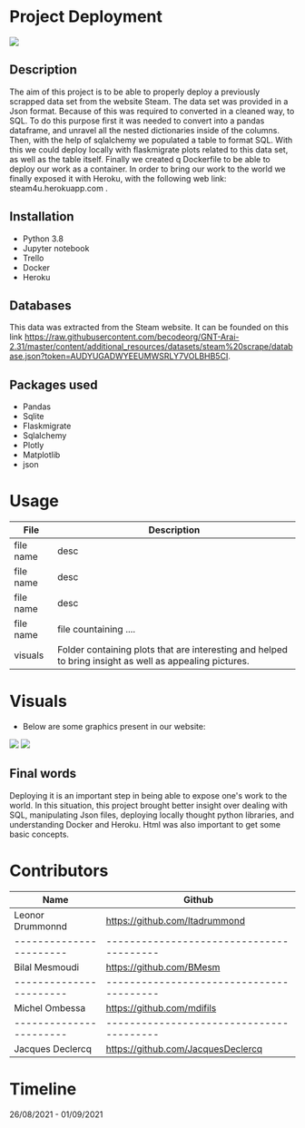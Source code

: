 # Project Deployment
<img src="write link from the image">

## Description

The aim of this project is to be able to properly deploy a previously scrapped data set from the website Steam.
The data set was provided in a Json format. Because of this was required to converted in a cleaned way, to SQL. To do this purpose first it was needed to convert into a pandas dataframe, and unravel all the nested dictionaries inside of the columns. Then, with the help of sqlalchemy we populated a table to format SQL. With this we could deploy locally with flaskmigrate plots related to this data set, as well as the table itself.
Finally we created q Dockerfile to be able to deploy our work as a container.
In order to bring our work to the world we finally exposed it with Heroku, with the following web link: steam4u.herokuapp.com .


## Installation
* Python 3.8
* Jupyter notebook
* Trello
* Docker
* Heroku

## Databases 
This data was extracted from the Steam website. It can be founded on this link https://raw.githubusercontent.com/becodeorg/GNT-Arai-2.31/master/content/additional_resources/datasets/steam%20scrape/database.json?token=AUDYUGADWYEEUMWSRLY7VOLBHB5CI.


## Packages used
* Pandas
* Sqlite
* Flaskmigrate
* Sqlalchemy
* Plotly
* Matplotlib
* json  


# Usage
| File                        | Description                                                     |
|-----------------------------|-----------------------------------------------------------------|
| file name                 | desc|
| file name                      | desc |
|file name                 | desc |
|file name      | file countaining .... |
| visuals            | Folder containing plots that are interesting and helped to bring insight as well as appealing pictures.  |


# Visuals  

* Below are some graphics present in our website:

<img src="write link from the image">


<img src="write link from the image">


## Final words


Deploying it is an important step in being able to expose one's work to the world.
In this situation, this project brought better insight over dealing with SQL, manipulating Json files, deploying locally thought python libraries, and understanding Docker and Heroku. Html was also important to get some basic concepts.


# Contributors
| Name                  | Github                                 |
|-----------------------|----------------------------------------|
|Leonor Drummonnd      | https://github.com/ltadrummond              |
|-----------------------|----------------------------------------|
|Bilal Mesmoudi  | https://github.com/BMesm    |
|-----------------------|----------------------------------------|
|Michel Ombessa  | https://github.com/mdifils    |
|-----------------------|----------------------------------------|
|Jacques Declercq | https://github.com/JacquesDeclercq      |



# Timeline
26/08/2021 - 01/09/2021
